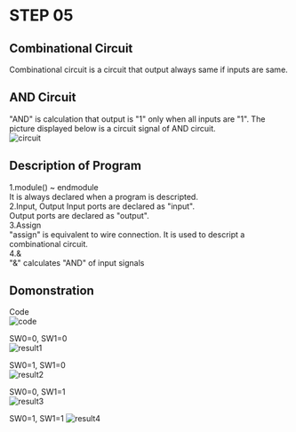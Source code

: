 # STEP 05
## Combinational Circuit  
Combinational circuit is a circuit that output always same if inputs are same.  
## AND Circuit  
"AND" is calculation that output is "1" only when all inputs are "1". The picture displayed below is a circuit signal of AND circuit.  
![circuit](./images/step5/circuit.png)  
## Description of Program  
1.module() ~ endmodule  
It is always declared when a program is descripted.  
2.Input, Output
Input ports are declared as "input".  
Output ports are declared as "output".  
3.Assign  
"assign" is equivalent to wire connection. It is used to descript a combinational circuit.  
4.&  
"&" calculates "AND" of input signals   
## Domonstration
Code  
![code](./images/step5/code.png)  

SW0=0, SW1=0  
![result1](./images/step5/result1.jpg)

SW0=1, SW1=0  
![result2](./images/step5/result2.jpg)

SW0=0, SW1=1  
![result3](./images/step5/result3.jpg)

SW0=1, SW1=1
![result4](./images/step5/result4.jpg)
